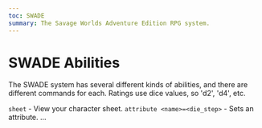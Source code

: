 ```yaml
---
toc: SWADE
summary: The Savage Worlds Adventure Edition RPG system.
---
```

# SWADE Abilities

The SWADE system has several different kinds of abilities, and there are different commands for each.
Ratings use dice values, so 'd2', 'd4', etc.

`sheet` - View your character sheet.
`attribute <name>=<die_step>` - Sets an attribute.
...